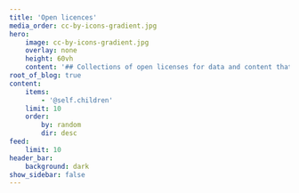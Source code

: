 ```yaml
---
title: 'Open licences'
media_order: cc-by-icons-gradient.jpg
hero:
    image: cc-by-icons-gradient.jpg
    overlay: none
    height: 60vh
    content: '## Collections of open licenses for data and content that can be freely used, modified, and shared by anyone for any purpose.'
root_of_blog: true
content:
    items:
        - '@self.children'
    limit: 10
    order:
        by: random
        dir: desc
feed:
    limit: 10
header_bar:
    background: dark
show_sidebar: false
---
```



